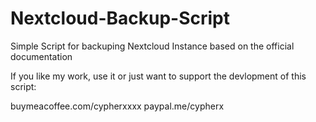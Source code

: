 # Nextcloud-Backup-Script
Simple Script for backuping Nextcloud Instance based on the official documentation

If you like my work, use it or just want to support the devlopment of this script:

buymeacoffee.com/cypherxxxx
paypal.me/cypherx
